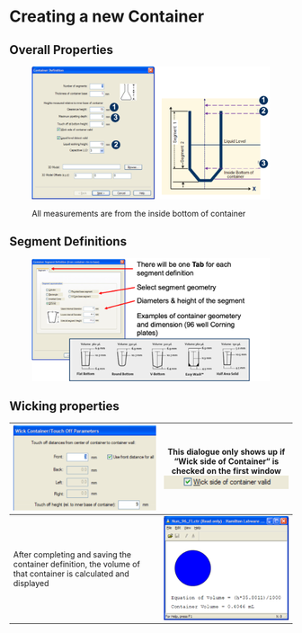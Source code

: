 # Creating a new Container

## Overall Properties

<figure><img src="../../.gitbook/assets/image (108) (1) (1).png" alt=""><figcaption><p>All measurements are from the inside bottom of container</p></figcaption></figure>



## Segment Definitions

<figure><img src="../../.gitbook/assets/image (111) (1) (1).png" alt=""><figcaption></figcaption></figure>

## Wicking properties



| <img src="../../.gitbook/assets/image (113) (1) (1).png" alt="" data-size="original">                          | <p>This dialogue only shows up if “Wick side of Container“ is checked on the first window<br><img src="../../.gitbook/assets/image (115) (1) (1).png" alt=""></p> |
| -------------------------------------------------------------------------------------------------------------- | ----------------------------------------------------------------------------------------------------------------------------------------------------------------- |
| After completing and saving the container definition, the volume of that container is calculated and displayed | <img src="../../.gitbook/assets/image (114) (1) (1).png" alt="" data-size="original">                                                                             |

